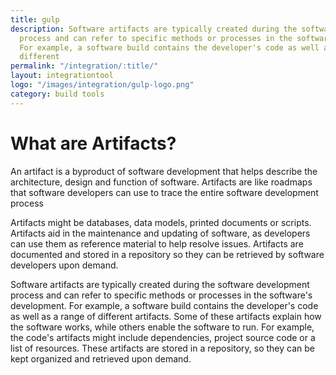 ```yaml
---
title: gulp
description: Software artifacts are typically created during the software development
  process and can refer to specific methods or processes in the software's development.
  For example, a software build contains the developer's code as well as a range of
  different
permalink: "/integration/:title/"
layout: integrationtool
logo: "/images/integration/gulp-logo.png"
category: build tools
---
```


# What are Artifacts?

An artifact is a byproduct of software development that helps describe the architecture, design and function of software. Artifacts are like roadmaps that software developers can use to trace the entire software development process


Artifacts might be databases, data models, printed documents or scripts. Artifacts aid in the maintenance and updating of software, as developers can use them as reference material to help resolve issues. Artifacts are documented and stored in a repository so they can be retrieved by software developers upon demand.


Software artifacts are typically created during the software development process and can refer to specific methods or processes in the software's development. For example, a software build contains the developer's code as well as a range of different artifacts. Some of these artifacts explain how the software works, while others enable the software to run. For example, the code's artifacts might include dependencies, project source code or a list of resources. These artifacts are stored in a repository, so they can be kept organized and retrieved upon demand.
